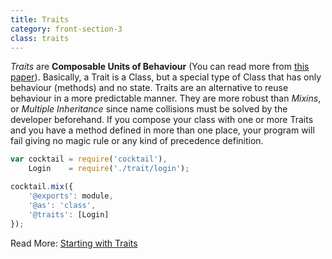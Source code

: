 ```yaml
---
title: Traits
category: front-section-3
class: traits
---
```


_Traits_ are **Composable Units of Behaviour** (You can read more from [this paper](http://scg.unibe.ch/archive/papers/Scha03aTraits.pdf)).
Basically, a Trait is a Class, but a special type of Class that has only behaviour (methods) and no state.
Traits are an alternative to reuse behaviour in a more predictable manner. They are more robust than _Mixins_, or
_Multiple Inheritance_ since name collisions must be solved by the developer beforehand. If you compose your class
with one or more Traits and you have a method defined in more than one place, your program will fail giving no magic rule
or any kind of precedence definition.

````javascript
var cocktail = require('cocktail'),
	Login    = require('./trait/login');

cocktail.mix({
	'@exports': module,
	'@as': 'class',
	'@traits': [Login]
});


````

Read More: [Starting with Traits](/guides/exploring-traits-and-talents.html)
